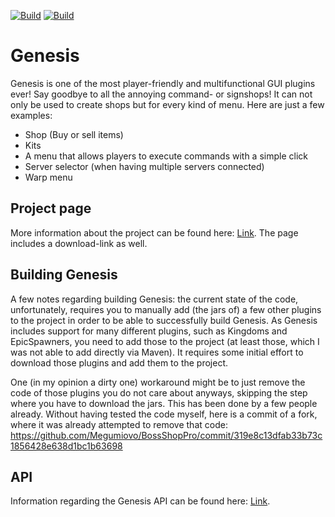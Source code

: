 [![Build](https://github.com/promcteam/BossShopPro/actions/workflows/release.yml/badge.svg?branch=main)](https://s01.oss.sonatype.org/content/repositories/snapshots/studio/magemonkey/bossshoppro)
[![Build](https://github.com/promcteam/BossShopPro/actions/workflows/devbuild.yml/badge.svg?branch=dev)](https://s01.oss.sonatype.org/content/repositories/snapshots/studio/magemonkey/bossshoppro)

# Genesis

Genesis is one of the most player-friendly and multifunctional GUI plugins ever! Say goodbye to all the annoying
command- or signshops!
It can not only be used to create shops but for every kind of menu. Here are just a few examples:

* Shop (Buy or sell items)
* Kits
* A menu that allows players to execute commands with a simple click
* Server selector (when having multiple servers connected)
* Warp menu

## Project page

More information about the project can be found here: [Link](https://www.spigotmc.org/resources/222/). The page includes
a download-link as well.

## Building Genesis

A few notes regarding building Genesis: the current state of the code, unfortunately, requires you to manually add (the
jars of) a few other plugins to the project in order to be able to successfully build Genesis. As Genesis includes
support for many different plugins, such as Kingdoms and EpicSpawners, you need to add those to the project (at least
those, which I was not able to add directly via Maven). It requires some initial effort to download those plugins and
add them to the project.

One (in my opinion a dirty one) workaround might be to just remove the code of those plugins you do not care about
anyways, skipping the step where you have to download the jars. This has been done by a few people already. Without
having tested the code myself, here is a commit of a fork, where it was already attempted to remove that code:
https://github.com/Megumiovo/BossShopPro/commit/319e8c13dfab33b73c1856428e638d1bc1b63698

## API

Information regarding the Genesis API can be found here: [Link](https://www.spigotmc.org/wiki/bossshoppro-api/).
